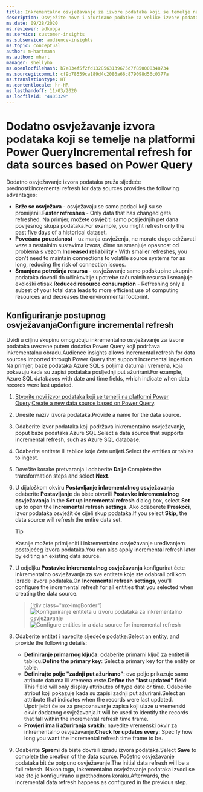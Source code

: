 ```yaml
---
title: Inkrementalno osvježavanje za izvore podataka koji se temelje na dodatku Power Query
description: Osvježite nove i ažurirane podatke za velike izvore podataka koji se temelje na platformi Power Query.
ms.date: 09/28/2020
ms.reviewer: adkuppa
ms.service: customer-insights
ms.subservice: audience-insights
ms.topic: conceptual
author: m-hartmann
ms.author: mhart
manager: shellyha
ms.openlocfilehash: b7e834f5f2fd1328563139675d7f850008348734
ms.sourcegitcommit: cf9b78559ca189d4c2086a66c879098d56c0377a
ms.translationtype: HT
ms.contentlocale: hr-HR
ms.lasthandoff: 11/03/2020
ms.locfileid: "4405329"
---
```

# <a name="incremental-refresh-for-data-sources-based-on-power-query"></a><span data-ttu-id="1c48b-103">Dodatno osvježavanje izvora podataka koji se temelje na platformi Power Query</span><span class="sxs-lookup"><span data-stu-id="1c48b-103">Incremental refresh for data sources based on Power Query</span></span>

<span data-ttu-id="1c48b-104">Dodatno osvježavanje izvora podataka pruža sljedeće prednosti:</span><span class="sxs-lookup"><span data-stu-id="1c48b-104">Incremental refresh for data sources provides the following advantages:</span></span>

- <span data-ttu-id="1c48b-105">**Brže se osvježava** - osvježavaju se samo podaci koji su se promijenili.</span><span class="sxs-lookup"><span data-stu-id="1c48b-105">**Faster refreshes** - Only data that has changed gets refreshed.</span></span> <span data-ttu-id="1c48b-106">Na primjer, možete osvježiti samo posljednjih pet dana povijesnog skupa podataka.</span><span class="sxs-lookup"><span data-stu-id="1c48b-106">For example, you might refresh only the past five days of a historical dataset.</span></span>
- <span data-ttu-id="1c48b-107">**Povećana pouzdanost** - uz manja osvježenja, ne morate dugo održavati veze s nestalnim sustavima izvora, čime se smanjuje opasnost od problema s vezom.</span><span class="sxs-lookup"><span data-stu-id="1c48b-107">**Increased reliability** - With smaller refreshes, you don't need to maintain connections to volatile source systems for as long, reducing the risk of connection issues.</span></span>
- <span data-ttu-id="1c48b-108">**Smanjena potrošnja resursa** - osvježavanje samo podskupine ukupnih podataka dovodi do učinkovitije upotrebe računalnih resursa i smanjuje ekološki otisak.</span><span class="sxs-lookup"><span data-stu-id="1c48b-108">**Reduced resource consumption** - Refreshing only a subset of your total data leads to more efficient use of computing resources and decreases the environmental footprint.</span></span>

## <a name="configure-incremental-refresh"></a><span data-ttu-id="1c48b-109">Konfiguriranje postupnog osvježavanja</span><span class="sxs-lookup"><span data-stu-id="1c48b-109">Configure incremental refresh</span></span>

<span data-ttu-id="1c48b-110">Uvidi u ciljnu skupinu omogućuju inkrementalno osvježavanje za izvore podataka uvezene putem dodatka Power Query koji podržava inkrementalnu obradu.</span><span class="sxs-lookup"><span data-stu-id="1c48b-110">Audience insights allows incremental refresh for data sources imported through Power Query that support incremental ingestion.</span></span> <span data-ttu-id="1c48b-111">Na primjer, baze podataka Azure SQL s poljima datuma i vremena, koja pokazuju kada su zapisi podataka posljednji put ažurirani.</span><span class="sxs-lookup"><span data-stu-id="1c48b-111">For example, Azure SQL databases with date and time fields, which indicate when data records were last updated.</span></span>

1. <span data-ttu-id="1c48b-112">[Stvorite novi izvor podataka koji se temelji na platformi Power Query](connect-power-query.md).</span><span class="sxs-lookup"><span data-stu-id="1c48b-112">[Create a new data source based on Power Query](connect-power-query.md).</span></span>

1. <span data-ttu-id="1c48b-113">Unesite naziv izvora podataka.</span><span class="sxs-lookup"><span data-stu-id="1c48b-113">Provide a name for the data source.</span></span>

1. <span data-ttu-id="1c48b-114">Odaberite izvor podataka koji podržava inkrementalno osvježavanje, poput baze podataka Azure SQL.</span><span class="sxs-lookup"><span data-stu-id="1c48b-114">Select a data source that supports incremental refresh, such as Azure SQL database.</span></span>

1. <span data-ttu-id="1c48b-115">Odaberite entitete ili tablice koje ćete unijeti.</span><span class="sxs-lookup"><span data-stu-id="1c48b-115">Select the entities or tables to ingest.</span></span>

1. <span data-ttu-id="1c48b-116">Dovršite korake pretvaranja i odaberite **Dalje**.</span><span class="sxs-lookup"><span data-stu-id="1c48b-116">Complete the transformation steps and select **Next**.</span></span>

1. <span data-ttu-id="1c48b-117">U dijaloškom okviru **Postavljanje inkrementalnog osvježavanja** odaberite **Postavljanje** da biste otvorili **Postavke inkrementalnog osvježavanja**.</span><span class="sxs-lookup"><span data-stu-id="1c48b-117">In the **Set up incremental refresh** dialog box, select **Set up** to open the **Incremental refresh settings**.</span></span> <span data-ttu-id="1c48b-118">Ako odaberete **Preskoči**, izvor podataka osvježit će cijeli skup podataka.</span><span class="sxs-lookup"><span data-stu-id="1c48b-118">If you select **Skip**, the data source will refresh the entire data set.</span></span>
   > [!TIP]
   > <span data-ttu-id="1c48b-119">Kasnije možete primijeniti i inkrementalno osvježavanje uređivanjem postojećeg izvora podataka.</span><span class="sxs-lookup"><span data-stu-id="1c48b-119">You can also apply incremental refresh later by editing an existing data source.</span></span>

1. <span data-ttu-id="1c48b-120">U odjeljku **Postavke inkrementalnog osvježavanja** konfigurirat ćete inkrementalno osvježavanje za sve entitete koje ste odabrali prilikom izrade izvora podataka.</span><span class="sxs-lookup"><span data-stu-id="1c48b-120">On **Incremental refresh settings**, you'll configure the incremental refresh for all entities that you selected when creating the data source.</span></span>

   > [!div class="mx-imgBorder"]
   > <span data-ttu-id="1c48b-121">![Konfiguriranje entiteta u izvoru podataka za inkrementalno osvježavanje](media/incremental-refresh-settings.png "Konfiguriranje entiteta u izvoru podataka za inkrementalno osvježavanje")</span><span class="sxs-lookup"><span data-stu-id="1c48b-121">![Configure entities in a data source for incremental refresh](media/incremental-refresh-settings.png "Configure entities in a data source for incremental refresh")</span></span>

1. <span data-ttu-id="1c48b-122">Odaberite entitet i navedite sljedeće podatke:</span><span class="sxs-lookup"><span data-stu-id="1c48b-122">Select an entity, and provide the following details:</span></span>

   - <span data-ttu-id="1c48b-123">**Definiranje primarnog ključa**: odaberite primarni ključ za entitet ili tablicu.</span><span class="sxs-lookup"><span data-stu-id="1c48b-123">**Define the primary key**: Select a primary key for the entity or table.</span></span>
   - <span data-ttu-id="1c48b-124">**Definirajte polje "zadnji put ažurirano"**: ovo polje prikazuje samo atribute datuma ili vremena vrste.</span><span class="sxs-lookup"><span data-stu-id="1c48b-124">**Define the "last updated" field**: This field will only display attributes of type date or time.</span></span> <span data-ttu-id="1c48b-125">Odaberite atribut koji pokazuje kada su zapisi zadnji put ažurirani.</span><span class="sxs-lookup"><span data-stu-id="1c48b-125">Select an attribute that indicates when the records were last updated.</span></span> <span data-ttu-id="1c48b-126">Upotrijebit će se za prepoznavanje zapisa koji ulaze u vremenski okvir dodatnog osvježavanja.</span><span class="sxs-lookup"><span data-stu-id="1c48b-126">It will be used to identify the records that fall within the incremental refresh time frame.</span></span>
   - <span data-ttu-id="1c48b-127">**Provjeri ima li ažuriranja svakih**: navedite vremenski okvir za inkrementalno osvježavanje.</span><span class="sxs-lookup"><span data-stu-id="1c48b-127">**Check for updates every**: Specify how long you want the incremental refresh time frame to be.</span></span>

1. <span data-ttu-id="1c48b-128">Odaberite **Spremi** da biste dovršili izradu izvora podataka.</span><span class="sxs-lookup"><span data-stu-id="1c48b-128">Select **Save** to complete the creation of the data source.</span></span> <span data-ttu-id="1c48b-129">Početno osvježavanje podataka bit će potpuno osvježavanje.</span><span class="sxs-lookup"><span data-stu-id="1c48b-129">The initial data refresh will be a full refresh.</span></span> <span data-ttu-id="1c48b-130">Nakon toga, inkrementalno osvježavanje podataka izvodi se kao što je konfigurirano u prethodnom koraku.</span><span class="sxs-lookup"><span data-stu-id="1c48b-130">Afterwards, the incremental data refresh happens as configured in the previous step.</span></span>

